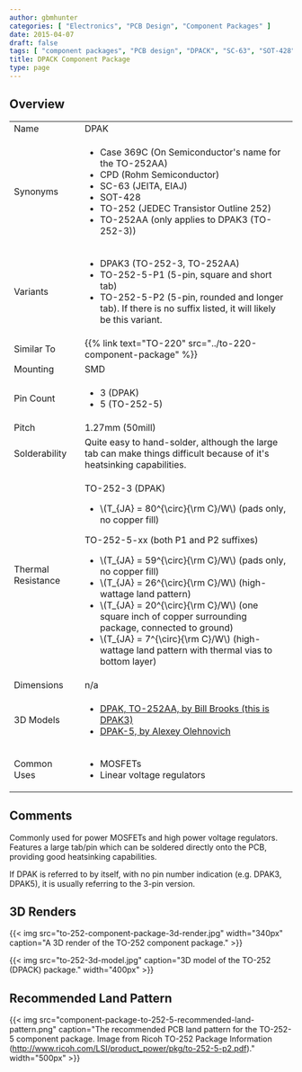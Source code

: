 ```yaml
---
author: gbmhunter
categories: [ "Electronics", "PCB Design", "Component Packages" ]
date: 2015-04-07
draft: false
tags: [ "component packages", "PCB design", "DPACK", "SC-63", "SOT-428", "TO-252", "TO-252AA", "CPD", "Case 369C" ]
title: DPACK Component Package
type: page
---
```


## Overview

<table >
<tbody >
<tr >
<td >Name</td>
<td >DPAK</td>
</tr>
<tr>
<td >Synonyms</td>
<td>
    <ul>
        <li>Case 369C (On Semiconductor's name for the TO-252AA)</li>
        <li>CPD (Rohm Semiconductor)</li>
        <li>SC-63 (JEITA, EIAJ)</li>
        <li>SOT-428</li>
        <li>TO-252 (JEDEC Transistor Outline 252)</li>
        <li>TO-252AA (only applies to DPAK3 (TO-252-3))</li>
    </ul>
</td>
</tr>
<tr>
  <td>Variants</td>
  <td>
    <ul>
      <li>DPAK3 (TO-252-3, TO-252AA)</li>
      <li>TO-252-5-P1 (5-pin, square and short tab)</li>
      <li>TO-252-5-P2 (5-pin, rounded and longer tab). If there is no suffix listed, it will likely be this variant.</li>
    </ul>
  </td>
</tr>
<tr>
  <td>Similar To</td>
  <td>{{% link text="TO-220" src="../to-220-component-package" %}}</td>
</tr>
<tr>
  <td>Mounting</td>
  <td>SMD</td>
</tr>
<tr>
  <td>Pin Count</td>
  <td>
    <ul>
      <li>3 (DPAK)</li>
      <li>5 (TO-252-5)</li>
    </ul>
  </td>
</tr>
<tr>
  <td>Pitch</td>
  <td>1.27mm (50mill)</td>
</tr>
<tr>
  <td>Solderability</td>
  <td>Quite easy to hand-solder, although the large tab can make things difficult because of it's heatsinking capabilities.</td>
</tr>
<tr>
  <td>Thermal Resistance</td>
  <td>
    <p>TO-252-3 (DPAK)</p>
    <ul>
      <li>\(T_{JA} = 80^{\circ}{\rm C}/W\) (pads only, no copper fill)</li>
    </ul>
    <p>TO-252-5-xx (both P1 and P2 suffixes)</p>
    <ul>
      <li>\(T_{JA} = 59^{\circ}{\rm C}/W\) (pads only, no copper fill)</li>
      <li>\(T_{JA} = 26^{\circ}{\rm C}/W\) (high-wattage land pattern)</li>
      <li>\(T_{JA} = 20^{\circ}{\rm C}/W\) (one square inch of copper surrounding package, connected to ground)</li>
      <li>\(T_{JA} = 7^{\circ}{\rm C}/W\) (high-wattage land pattern with thermal vias to bottom layer)</li>
    </ul>
  </td>
</tr>
<tr>
  <td>Dimensions</td>
  <td>n/a</td>
</tr>
<tr>
<td>3D Models</td>
<td>
  <ul>
    <li><a href="http://www.3dcontentcentral.com/download-model.aspx?catalogid=171&amp;id=444823">DPAK, TO-252AA, by Bill Brooks (this is DPAK3)</a></li>
    <li><a href="http://www.3dcontentcentral.com/download-model.aspx?catalogid=171&amp;id=432344">DPAK-5, by Alexey Olehnovich</a> </li>
  </ul>
</td>
</tr>
<tr>
  <td>Common Uses</td>
  <td>
    <ul>
      <li>MOSFETs</li>
      <li>Linear voltage regulators</li>
    </ul>
  </td>
</tr>
</tbody>
</table>

## Comments

Commonly used for power MOSFETs and high power voltage regulators. Features a large tab/pin which can be soldered directly onto the PCB, providing good heatsinking capabilities.

If DPAK is referred to by itself, with no pin number indication (e.g. DPAK3, DPAK5), it is usually referring to the 3-pin version.

## 3D Renders

{{< img src="to-252-component-package-3d-render.jpg" width="340px" caption="A 3D render of the TO-252 component package."  >}}

{{< img src="to-252-3d-model.jpg" caption="3D model of the TO-252 (DPACK) package."  width="400px" >}}

## Recommended Land Pattern

{{< img src="component-package-to-252-5-recommended-land-pattern.png" caption="The recommended PCB land pattern for the TO-252-5 component package. Image from Ricoh TO-252 Package Information (http://www.ricoh.com/LSI/product_power/pkg/to-252-5-p2.pdf)."  width="500px" >}}
